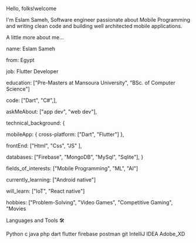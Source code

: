Hello, folks!welcome

I'm Eslam Sameh, Software engineer passionate about Mobile Programming and writing clean code and building
well architected mobile applications.

A little more about me... 

name: Eslam Sameh

from: Egypt

job: Flutter Developer

education: ["Pre-Masters at Mansoura University", "BSc. of Computer Science"]

code: ["Dart", "C#",],

askMeAbout: ["app dev", "web dev"],

technical_background: {

  mobileApp: {  cross-platform: ["Dart", "Flutter"] },
  
  frontEnd: ["Html", "Css", "JS" ],
  
  databases: ["Firebase", "MongoDB", "MySql", "Sqlite"],
}

fields_of_interests: ["Mobile Programming", "ML", "AI"]

currently_learning: ["Android native"] 

will_learn: ["IoT", "React native"]

hobbies: ["Problem-Solving", "Video Games", "Competitive Gaming", "Movies


Languages and Tools 🛠

Python c java php dart flutter firebase postman git IntelliJ IDEA Adobe_XD
